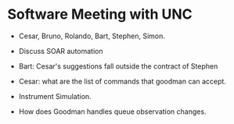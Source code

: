 # Software Meeting with UNC

- Cesar, Bruno, Rolando, Bart, Stephen, Simon.

- Discuss SOAR automation

- Bart: Cesar's suggestions fall outside the contract of Stephen
  
- Cesar: what are the list of commands that goodman can accept.

- Instrument Simulation.

- How does Goodman handles queue observation changes.